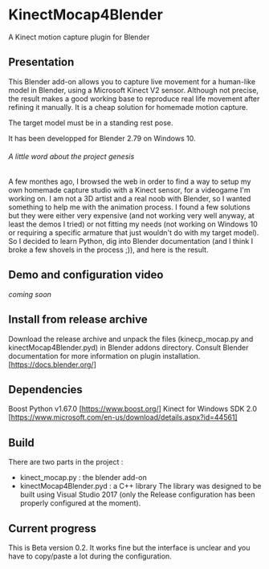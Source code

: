 # KinectMocap4Blender
A Kinect motion capture plugin for Blender

## Presentation
This Blender add-on allows you to capture live movement for a human-like model in Blender, using a Microsoft Kinect V2 sensor. Although not precise, the result makes a good working base to reproduce real life movement after refining it manually. It is a cheap solution for homemade motion capture.

The target model must be in a standing rest pose.

It has been developped for Blender 2.79 on Windows 10.

###### A little word about the project genesis
A few monthes ago, I browsed the web in order to find a way to setup my own homemade capture studio with a Kinect sensor, for a videogame I'm working on. I am not a 3D artist and a real noob with Blender, so I wanted something to help me with the animation process. I found a few solutions but they were either very expensive (and not working very well anyway, at least the demos I tried) or not fitting my needs (not working on Windows 10 or requiring a specific armature that just wouldn't do with my target model). So I decided to learn Python, dig into Blender documentation (and I think I broke a few shovels in the process ;)), and here is the result.

## Demo and configuration video
*coming soon*

## Install from release archive
Download the release archive and unpack the files (kinecp_mocap.py and kinectMocap4Blender.pyd) in Blender addons directory.
Consult Blender documentation for more information on plugin installation. [https://docs.blender.org/]

## Dependencies
Boost Python v1.67.0 [https://www.boost.org/]
Kinect for Windows SDK 2.0 [https://www.microsoft.com/en-us/download/details.aspx?id=44561]

## Build
There are two parts in the project :
  - kinect_mocap.py : the blender add-on
  - kinectMocap4Blender.pyd : a C++ library
The library was designed to be built using Visual Studio 2017 (only the Release configuration has been properly configured at the moment).

## Current progress
This is Beta version 0.2. It works fine but the interface is unclear and you have to copy/paste a lot during the configuration.
